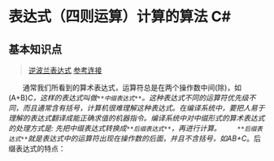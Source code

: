 # 表达式（四则运算）计算的算法 C#

## 基本知识点
>[逆波兰表达式](http://note.youdao.comnoteshare?id=a27c8fb252221c063b1c5bb6501ac561)
>[参考连接](https://blog.csdn.net/luoweifu/article/details/10477447)

&emsp;&emsp;通常我们所看到的算术表达式，运算符总是在两个操作数中间(除)，如(A+B)*C，这样的表达式叫做`**中缀表达式**`。这种表达式不同的运算符优先级不同，而且通常含有括号，计算机很难理解这种表达式。在编译系统中，要把人易于理解的表达式翻译成能正确求值的机器指令。编译系统中对中缀形式的算术表达式的处理方式是: 先把中缀表达式转换成`**后缀表达式**`，再进行计算。
&emsp;&emsp;`**后缀表达式**`就是表达式中的运算符出现在操作数的后面，并且不含括号，如AB+C*。后缀表达式的特点：